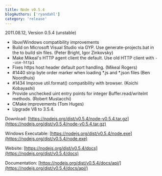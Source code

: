 ```yaml
---
title: Node v0.5.4
blogAuthors: ['ryandahl']
category: 'release'
---
```


2011.08.12, Version 0.5.4 (unstable)

* libuv/Windows compatibility improvements
* Build on Microsoft Visual Studio via GYP. Use generate-projects.bat in the to build sln files. (Peter Bright, Igor Zinkovsky)
* Make Mikeal's HTTP agent client the default. Use old HTTP client with `--use-http1`
* Fixes https host header default port handling. (Mikeal Rogers)
* #1440 strip byte order marker when loading \*.js and \*.json files (Ben Noordhuis)
* #1434 Improve util.format() compatibility with browser. (Koichi Kobayashi)
* Provide unchecked uint entry points for integer Buffer.read/writeInt methods. (Robert Mustacchi)
* CMake improvements (Tom Huges)
* Upgrade V8 to 3.5.4.

Download: [https://nodejs.org/dist/v0.5.4/node-v0.5.4.tar.gz](https://nodejs.org/dist/v0.5.4/node-v0.5.4.tar.gz)

Windows Executable: [https://nodejs.org/dist/v0.5.4/node.exe](https://nodejs.org/dist/v0.5.4/node.exe)

Website: [https://nodejs.org/dist/v0.5.4/docs](https://nodejs.org/dist/v0.5.4/docs)

Documentation: [https://nodejs.org/dist/v0.5.4/docs/api/](https://nodejs.org/dist/v0.5.4/docs/api/)
